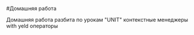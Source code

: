 #Домашняя работа

Домашняя работа разбита по урокам "UNIT" 
контекстные менеджеры with
yeld
операторы

